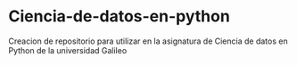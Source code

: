 # Ciencia-de-datos-en-python
Creacion de repositorio para utilizar en la asignatura de Ciencia de datos en Python de la universidad Galileo
